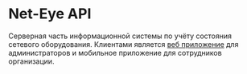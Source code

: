# Net-Eye API
Серверная часть информационной системы по учёту состояния сетевого оборудования. Клиентами является [веб приложение](https://github.com/Sevriukoff/NetEyeFrontend) для администраторов и мобильное приложение для сотрудников организации.
